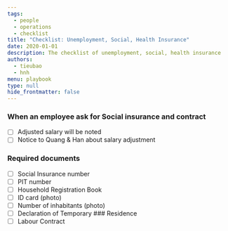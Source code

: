 ```yaml
---
tags: 
  - people
  - operations
  - checklist
title: "Checklist: Unemployment, Social, Health Insurance"
date: 2020-01-01
description: The checklist of unemployment, social, health insurance
authors: 
  - tieubao
  - hnh
menu: playbook
type: null
hide_frontmatter: false
---
```


### When an employee ask for Social insurance and contract
- [ ]  Adjusted salary will be noted
- [ ]  Notice to Quang & Han about salary adjustment

### Required documents
- [ ]  Social Insurance number
- [ ]  PIT number
- [ ]  Household Registration Book
- [ ]  ID card (photo)
- [ ]  Number of inhabitants (photo)
- [ ]  Declaration of Temporary ### Residence
- [ ]  Labour Contract